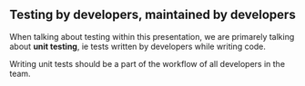 ## Testing by developers, maintained by developers

When talking about testing within this presentation, we are primarely talking about **unit testing**, ie tests written by developers while writing code.

Writing unit tests should be a part of the workflow of all developers in the team.
